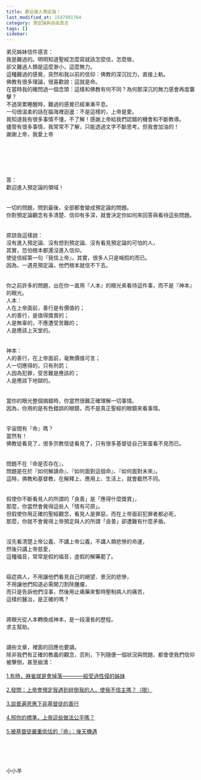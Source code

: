 ```yaml
---
title: 歡迎進入預定論！
last_modified_at: 1547991764
category: 預定論與自由意志
tags: []
sidebar: 
---
```


<p>弟兄姊妹信件感言：<br/>我是難過的。明明知道聖經怎麼寫就該怎麼信，怎麼做，<br/>卻又難過人類是這麼渺小，這麼無力。  <br/>這種難過的感覺，突然和我以前的信仰：佛教的深沉拉力，直接上軌。<br/>佛教有很多理論，很喜歡說：這就是命。  <br/>在當時我的確閃過一個念頭：這樣和佛教有何不同？為何那深沉的無力感會再度襲擊？ <br/><!--more-->不過哭累睡醒時，難過的感覺已經漸漸平息。<br/>一句很溫柔的話在腦海裡迴盪：不是這樣的，上帝是愛。  <br/>我知道我有很多事情不懂，不了解！感謝上帝給我們認錯的機會和不斷教導。 <br/>儘管有很多事情，我常常不了解，只能透過文字不斷思考。但我會加油的！ <br/>謝謝上帝，我愛上帝 <br/><br/><br/><br/><br/><br/><br/>答：<br/>歡迎進入預定論的領域！<br/> <br/><br/>一切的問題，問到最後，全部都會變成預定論的問題。<br/>你對預定論觀念有多清楚、信仰有多深，就會決定你如何來回答與看待這些問題。<br/> <br/><br/>原諒我這樣說：<br/>沒有進入預定論、沒有想到預定論、沒有看見預定論的可怕的人，<br/>其實，恐怕根本都還沒進入信仰。<br/>使徒信經第一句『我信上帝』，其實，很多人只是喊假的而已。<br/>因為，一遇見預定論，他們根本就信不下去。<br/> <br/><br/>你之前許多的問題，出在你一直用『人本』的眼光來看待這件事，而不是『神本』的眼光。<br/>人本：<br/>人在上帝面前，善行是有價值的；<br/>人的善行，是值得獎賞的；<br/>人是無辜的，不應遭受苦難的；<br/>人是應該上天堂的。<br/> <br/><br/>神本：<br/>人的善行，在上帝面前，毫無價值可言；<br/>人一切應得的，只有刑罰；<br/>人因為犯罪，受苦難是應該的；<br/>人是應該下地獄的。<br/> <br/><br/>當你的眼光整個搞錯時，你當然很難正確理解一切事情。<br/>因為，你用的是有色錯誤的眼鏡，而不是真正聖經的眼鏡來看事情。<br/> <br/><br/>宇宙間有『命』嗎？<br/>當然有！<br/>佛教徒看見了，很多宗教信徒看見了，只有很多基督徒自己笨蛋看不見而已。<br/> <br/><br/>問題不在『命是否存在』，<br/>問題是在於『如何解讀命』、『如何面對這個命』、『如何面對未來』。<br/>這時，佛教和基督教，在解釋上、應用上、生活上，就會截然不同。<br/> <br/> <br/>假使你不斷看見人的所謂的「良善」是「應得什麼獎賞」，<br/>那麼，你當然會覺得這些人「情有可原」。<br/>但假使你用正確的聖經觀念，看見人是罪惡，而在上帝面前犯罪者都必死，<br/>那麼，你就不會覺得上帝預定與人的所謂「良善」卻遭難有什麼矛盾。<br/> <br/> <br/>沒先看清楚上帝公義、不講上帝公義，不講人類悲慘的命運，<br/>然後只講上帝慈愛，<br/>這種福音，常常是假的福音，虛假的解藥罷了。<br/> <br/><br/>癌症病人，不用讓他們看見自己的絕望、景況的悲慘，<br/>不用讓他們知道必需開刀割除腫瘤，<br/>而只是告訴他們沒事，然後用止痛藥來暫時壓制病人的痛苦，<br/>這樣的醫治，是正確的嗎？<br/> <br/> <br/>將眼光從人本轉換成神本，是一段漫長的歷程。<br/>求主幫助。<br/> <br/> <br/>讀些文章，裡面的回應也要讀。<br/>除非我們有正確的教義的觀念，否則，下列隨便一個狀況與問題，都會使我們信仰被擊倒，甚至崩潰：<br/> <br/><a href="/posts/269194036">1.有時，麻雀就是會掉落————給受過性侵的姊妹</a><br/> <br/><a href="/posts/269195268">2.發問：上帝會預定我遇到絆倒我的人，使我不信主嗎？（限）</a><br/> <br/><a href="/posts/269195892">3.談普遍恩惠下非基督徒的善行</a><br/> <br/><a href="/posts/269195652">4.照你的標準，上帝這些做法公平嗎？</a><br/> <br/><a href="/posts/269195340">5.被基督徒嚴重低估的『命』：後天機遇</a><br/> <br/><br/><br/><br/><br/>小小羊<br/><br/><br/><br/><br/>
</p>